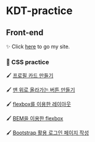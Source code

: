 # KDT-practice

## Front-end
✨ Click [here](https://shunny822.github.io/KDT-practice/) to go my site.

### 🎨 CSS practice

🖌️ [프로필 카드 만들기](front/profile_card.html)

🖌️ [맨 위로 올라가는 버튼 만들기](front/scroll_to_top.html)

🖌️ [flexbox를 이용한 레이아웃](front/flexbox.html)

🖌️ [BEM을 이용한 flexbox](front/flexbox02.html)

🖌️ [Bootstrap 활용 로그인 페이지 작성](front/bootstrap_clone.html)